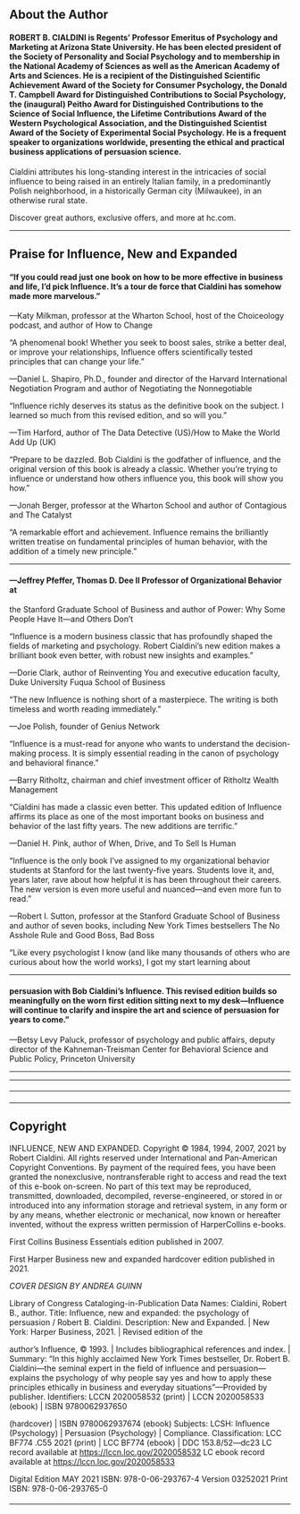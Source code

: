 ## About the Author

#### ROBERT B. CIALDINI is Regents’ Professor Emeritus of Psychology and Marketing at Arizona State University. He has been elected president of the Society of Personality and Social Psychology and to membership in the National Academy of Sciences as well as the American Academy of Arts and Sciences. He is a recipient of the Distinguished Scientific Achievement Award of the Society for Consumer Psychology, the Donald T. Campbell Award for Distinguished Contributions to Social Psychology, the (inaugural) Peitho Award for Distinguished Contributions to the Science of Social Influence, the Lifetime Contributions Award of the Western Psychological Association, and the Distinguished Scientist Award of the Society of Experimental Social Psychology. He is a frequent speaker to organizations worldwide, presenting the ethical and practical business applications of persuasion science.
 Cialdini attributes his long-standing interest in the intricacies of social influence to being raised in an entirely Italian family, in a predominantly Polish neighborhood, in a historically German city (Milwaukee), in an otherwise rural state.

 Discover great authors, exclusive offers, and more at hc.com.



-----

## Praise for Influence, New and Expanded

#### “If you could read just one book on how to be more effective in business and life, I’d pick Influence. It’s a tour de force that Cialdini has somehow made more marvelous.”

 —Katy Milkman, professor at the Wharton School, host of the Choiceology
 podcast, and author of How to Change

 “A phenomenal book! Whether you seek to boost sales, strike a better deal, or improve your relationships, Influence offers scientifically tested principles that can change your life.”

 —Daniel L. Shapiro, Ph.D., founder and director of the Harvard International Negotiation Program and author of Negotiating the
 Nonnegotiable

 “Influence richly deserves its status as the definitive book on the subject. I learned so much from this revised edition, and so will you.”

 —Tim Harford, author of The Data Detective (US)/How to Make the World
 Add Up (UK)

 “Prepare to be dazzled. Bob Cialdini is the godfather of influence, and the original version of this book is already a classic. Whether you’re trying to influence or understand how others influence you, this book will show you how.”

 —Jonah Berger, professor at the Wharton School and author of Contagious
 and The Catalyst

 “A remarkable effort and achievement. Influence remains the brilliantly written treatise on fundamental principles of human behavior, with the addition of a timely new principle.”

-----

#### —Jeffrey Pfeffer, Thomas D. Dee II Professor of Organizational Behavior at
 the Stanford Graduate School of Business and author of Power: Why Some
 People Have It—and Others Don’t

 “Influence is a modern business classic that has profoundly shaped the fields of marketing and psychology. Robert Cialdini’s new edition makes a brilliant book even better, with robust new insights and examples.”

 —Dorie Clark, author of Reinventing You and executive education faculty,
 Duke University Fuqua School of Business

 “The new Influence is nothing short of a masterpiece. The writing is both timeless and worth reading immediately.”

 —Joe Polish, founder of Genius Network

 “Influence is a must-read for anyone who wants to understand the decision- making process. It is simply essential reading in the canon of psychology and behavioral finance.”

 —Barry Ritholtz, chairman and chief investment officer of Ritholtz Wealth
 Management

 “Cialdini has made a classic even better. This updated edition of Influence affirms its place as one of the most important books on business and behavior of the last fifty years. The new additions are terrific.”

 —Daniel H. Pink, author of When, Drive, and To Sell Is Human

 “Influence is the only book I’ve assigned to my organizational behavior students at Stanford for the last twenty-five years. Students love it, and, years later, rave about how helpful it is has been throughout their careers. The new version is even more useful and nuanced—and even more fun to read.”

 —Robert I. Sutton, professor at the Stanford Graduate School of Business and author of seven books, including New York Times bestsellers The No
 Asshole Rule and Good Boss, Bad Boss

 “Like every psychologist I know (and like many thousands of others who are curious about how the world works), I got my start learning about

-----

#### persuasion with Bob Cialdini’s Influence. This revised edition builds so meaningfully on the worn first edition sitting next to my desk—Influence will continue to clarify and inspire the art and science of persuasion for years to come.”

 —Betsy Levy Paluck, professor of psychology and public affairs, deputy
 director of the Kahneman-Treisman Center for Behavioral Science and
 Public Policy, Princeton University



-----

-----

####

-----

####

-----

## Copyright

INFLUENCE, NEW AND EXPANDED. Copyright © 1984, 1994, 2007, 2021 by Robert Cialdini.
All rights reserved under International and Pan-American Copyright Conventions. By payment of the
required fees, you have been granted the nonexclusive, nontransferable right to access and read the
text of this e-book on-screen. No part of this text may be reproduced, transmitted, downloaded,
decompiled, reverse-engineered, or stored in or introduced into any information storage and retrieval
system, in any form or by any means, whether electronic or mechanical, now known or hereafter
invented, without the express written permission of HarperCollins e-books.

First Collins Business Essentials edition published in 2007.

First Harper Business new and expanded hardcover edition published in 2021.

_COVER DESIGN BY ANDREA GUINN_

Library of Congress Cataloging-in-Publication Data
Names: Cialdini, Robert B., author.
Title: Influence, new and expanded: the psychology of persuasion / Robert B. Cialdini.
Description: New and Expanded. | New York: Harper Business, 2021. | Revised edition of the

author’s Influence, © 1993. | Includes bibliographical references and index. | Summary: “In this
highly acclaimed New York Times bestseller, Dr. Robert B. Cialdini—the seminal expert in the field
of influence and persuasion—explains the psychology of why people say yes and how to apply
these principles ethically in business and everyday situations”—Provided by publisher.
Identifiers: LCCN 2020058532 (print) | LCCN 2020058533 (ebook) | ISBN 9780062937650

(hardcover) | ISBN 9780062937674 (ebook)
Subjects: LCSH: Influence (Psychology) | Persuasion (Psychology) | Compliance.
Classification: LCC BF774 .C55 2021 (print) | LCC BF774 (ebook) | DDC 153.8/52—dc23
LC record available at https://lccn.loc.gov/2020058532
LC ebook record available at https://lccn.loc.gov/2020058533

Digital Edition MAY 2021 ISBN: 978-0-06-293767-4
Version 03252021
Print ISBN: 978-0-06-293765-0

####

-----